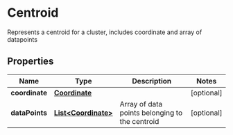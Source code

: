

# Centroid

Represents a centroid for a cluster, includes coordinate and array of datapoints

## Properties

| Name | Type | Description | Notes |
|------------ | ------------- | ------------- | -------------|
|**coordinate** | [**Coordinate**](Coordinate.md) |  |  [optional] |
|**dataPoints** | [**List&lt;Coordinate&gt;**](Coordinate.md) | Array of data points belonging to the centroid |  [optional] |



